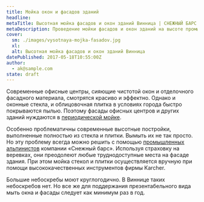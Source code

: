 ```yaml
---
title: Мойка окон и фасадов зданий
headline: 
metaTitle: Высотная мойка фасадов и окон зданий Винница | СНЕЖНЫЙ БАРС
metaDescription: Проведение мойки фасадов и окон зданий на высоте промышленными альпинистами ☎+38 (096)555-30-92 от специалистов компании Снежный Барс
cover:
  sm: ./images/vysotnaya-mojka-fasadov.jpg
  xl: 
  alt: Высотная мойка фасадов и окон зданий Винница
datePublished: 2017-05-18T10:55:00Z
author:
  - ak@sample.com
state: draft
---
```

Современные офисные центры, сияющие чистотой окон и отделочного фасадного материала, смотрятся красиво и эффектно. Однако и оконные стекла, и облицовочная плитка в условиях города быстро покрываются пылью. Поэтому фасады офисных центров и других зданий нуждаются в [периодической мойке](/ru/services/moika-okon/ "Мойка Ваших окон будет безупречна, а витрины будут блестеть и переливаться на солнце").

Особенно проблематичны современные высотные постройки, выполненные полностью из стекла и плитки. Вымыть их не так просто. Но эту проблему всегда можно решить с помощью [промышленных альпинистов](/ru/blog/promyshlennyi-alpinizm/ "Высотные работы любой сложности") компании «Снежный барс». Используя страховку на веревках, они преодолеют любые труднодоступные места на фасаде здания. При этом мойка стекол и плитки осуществляется вручную при помощи высококачественных инструментов фирмы Karcher.

Большие небоскребы моют круглогодично. В Виннице таких небоскребов нет. Но все же для поддержания презентабельного вида мыть окна и фасады следует как минимум раз в год.
